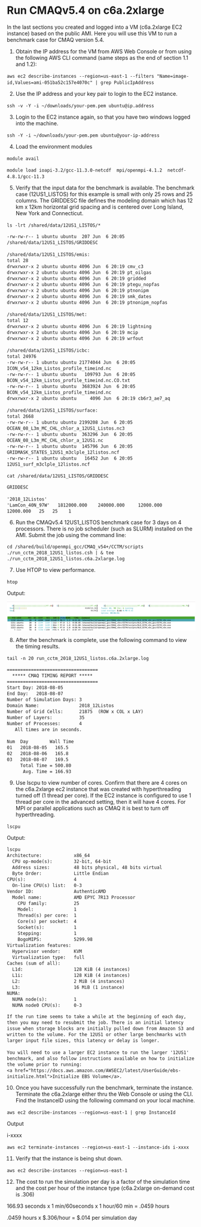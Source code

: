 # Run CMAQv5.4 on c6a.2xlarge


In the last sections you created and logged into a VM (c6a.2xlarge EC2 instance) based on the public AMI.  Here you will use this VM to run a benchmark case for CMAQ version 5.4.  

1. Obtain the IP address for the VM from AWS Web Console or from using the following AWS CLI command (same steps as the end of section 1.1 and 1.2):

`aws ec2 describe-instances --region=us-east-1 --filters "Name=image-id,Values=ami-051ba52c157e4070c" | grep PublicIpAddress`

2. Use the IP address and your key pair to login to the EC2 instance.

`ssh -v -Y -i ~/downloads/your-pem.pem ubuntu@ip.address`

3. Login to the EC2 instance again, so that you have two windows logged into the machine.

`ssh -Y -i ~/downloads/your-pem.pem ubuntu@your-ip-address` 

4. Load the environment modules

`module avail`

`module load ioapi-3.2/gcc-11.3.0-netcdf  mpi/openmpi-4.1.2  netcdf-4.8.1/gcc-11.3 `

5. Verify that the input data for the benchmark is available.  The benchmark case (12US1_LISTOS) for this example is small with only 25 rows and 25 columns. The GRIDDESC file defines the modeling domain which has 12 km x 12km horizontal grid spacing and is centered over Long Island, New York and Connecticut.

`ls -lrt /shared/data/12US1_LISTOS/*`

```
-rw-rw-r-- 1 ubuntu ubuntu  207 Jun  6 20:05 /shared/data/12US1_LISTOS/GRIDDESC

/shared/data/12US1_LISTOS/emis:
total 28
drwxrwxr-x 2 ubuntu ubuntu 4096 Jun  6 20:19 cmv_c3
drwxrwxr-x 2 ubuntu ubuntu 4096 Jun  6 20:19 pt_oilgas
drwxrwxr-x 2 ubuntu ubuntu 4096 Jun  6 20:19 gridded
drwxrwxr-x 2 ubuntu ubuntu 4096 Jun  6 20:19 ptegu_nopfas
drwxrwxr-x 2 ubuntu ubuntu 4096 Jun  6 20:19 ptnonipm
drwxrwxr-x 2 ubuntu ubuntu 4096 Jun  6 20:19 smk_dates
drwxrwxr-x 2 ubuntu ubuntu 4096 Jun  6 20:19 ptnonipm_nopfas

/shared/data/12US1_LISTOS/met:
total 12
drwxrwxr-x 2 ubuntu ubuntu 4096 Jun  6 20:19 lightning
drwxrwxr-x 2 ubuntu ubuntu 4096 Jun  6 20:19 mcip
drwxrwxr-x 2 ubuntu ubuntu 4096 Jun  6 20:19 wrfout

/shared/data/12US1_LISTOS/icbc:
total 24976
-rw-rw-r-- 1 ubuntu ubuntu 21774044 Jun  6 20:05 ICON_v54_12km_Listos_profile_timeind.nc
-rw-rw-r-- 1 ubuntu ubuntu   109793 Jun  6 20:05 BCON_v54_12km_Listos_profile_timeind.nc.CO.txt
-rw-rw-r-- 1 ubuntu ubuntu  3683924 Jun  6 20:05 BCON_v54_12km_Listos_profile_timeind.nc
drwxrwxr-x 2 ubuntu ubuntu     4096 Jun  6 20:19 cb6r3_ae7_aq

/shared/data/12US1_LISTOS/surface:
total 2668
-rw-rw-r-- 1 ubuntu ubuntu 2199208 Jun  6 20:05 OCEAN_08_L3m_MC_CHL_chlor_a_12US1_Listos.nc3
-rw-rw-r-- 1 ubuntu ubuntu  363296 Jun  6 20:05 OCEAN_08_L3m_MC_CHL_chlor_a_12US1.nc
-rw-rw-r-- 1 ubuntu ubuntu  145796 Jun  6 20:05 GRIDMASK_STATES_12US1_m3clple_12listos.ncf
-rw-rw-r-- 1 ubuntu ubuntu   16452 Jun  6 20:05 12US1_surf_m3clple_12listos.ncf
```

`cat /shared/data/12US1_LISTOS/GRIDDESC`

```
GRIDDESC

'2018_12Listos'
'LamCon_40N_97W'   1812000.000    240000.000     12000.000     12000.000   25   25    1
```

6. Run the CMAQv5.4 12US1_LISTOS benchmark case for 3 days on 4 processors. There is no job scheduler (such as SLURM) installed on the AMI.  Submit the job using the command line: 

```
cd /shared/build/openmpi_gcc/CMAQ_v54+/CCTM/scripts
./run_cctm_2018_12US1_listos.csh | & tee ./run_cctm_2018_12US1_listos.c6a.2xlarge.log
```

7. Use HTOP to view performance. 

`htop`

Output:

![Screenshot of HTOP with hyperthreading off](htop_c6a.2xlarge_hyperthreading_off.png)


8. After the benchmark is complete, use the following command to view the timing results.

`tail -n 20 run_cctm_2018_12US1_listos.c6a.2xlarge.log`

```
==================================
  ***** CMAQ TIMING REPORT *****
==================================
Start Day: 2018-08-05
End Day:   2018-08-07
Number of Simulation Days: 3
Domain Name:               2018_12Listos
Number of Grid Cells:      21875  (ROW x COL x LAY)
Number of Layers:          35
Number of Processes:       4
   All times are in seconds.

Num  Day        Wall Time
01   2018-08-05   165.5
02   2018-08-06   165.8
03   2018-08-07   169.5
     Total Time = 500.80
      Avg. Time = 166.93
```

9. Use lscpu to view number of cores. Confirm that there are 4 cores on the c6a.2xlarge ec2 instance that was created with hyperthreading turned off (1 thread per core).  If the EC2 instance is configured to use 1 thread per core in the advanced setting, then it will have 4 cores. For MPI or parallel applications such as CMAQ it is best to turn off hyperthreading.

`lscpu`

Output:

```
lscpu
Architecture:            x86_64
  CPU op-mode(s):        32-bit, 64-bit
  Address sizes:         48 bits physical, 48 bits virtual
  Byte Order:            Little Endian
CPU(s):                  4
  On-line CPU(s) list:   0-3
Vendor ID:               AuthenticAMD
  Model name:            AMD EPYC 7R13 Processor
    CPU family:          25
    Model:               1
    Thread(s) per core:  1
    Core(s) per socket:  4
    Socket(s):           1
    Stepping:            1
    BogoMIPS:            5299.98
Virtualization features: 
  Hypervisor vendor:     KVM
  Virtualization type:   full
Caches (sum of all):     
  L1d:                   128 KiB (4 instances)
  L1i:                   128 KiB (4 instances)
  L2:                    2 MiB (4 instances)
  L3:                    16 MiB (1 instance)
NUMA:                    
  NUMA node(s):          1
  NUMA node0 CPU(s):     0-3
```

```{note}
If the run time seems to take a while at the beginning of each day, then you may need to resubmit the job. There is an initial latency issue when storage blocks are initially pulled down from Amazon S3 and written to the volume. For the 12US1 or other large benchmarks with larger input file sizes, this latency or delay is longer.

You will need to use a larger EC2 instance to run the larger '12US1' benchmark, and also follow instructions available on how to initialize the volume prior to running:
<a href="https://docs.aws.amazon.com/AWSEC2/latest/UserGuide/ebs-initialize.html">Initialize EBS Volume</a>.
```

10. Once you have successfully run the benchmark, terminate the instance. Terminate the c6a.2xlarge either thru the Web Console or using the CLI. Find the InstanceID using the following command on your local machine.

`aws ec2 describe-instances --region=us-east-1 | grep InstanceId`

Output

i-xxxx

`aws ec2 terminate-instances --region=us-east-1 --instance-ids i-xxxx`

11. Verify that the instance is being shut down.

`aws ec2 describe-instances --region=us-east-1`


12. The cost to run the simulation per day is a factor of the simulation time and the cost per hour of the instance type (c6a.2xlarge on-demand cost is .306)

166.93 seconds x 1 min/60seconds x 1 hour/60 min = .0459 hours

.0459 hours x $.306/hour = $.014 per simulation day
